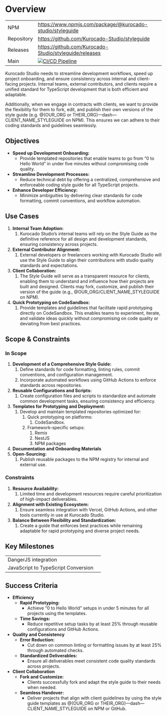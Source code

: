 # Overview

|            |                                                                                                                                                                                                                                                                                                                                                               |
| ---------- | ------------------------------------------------------------------------------------------------------------------------------------------------------------------------------------------------------------------------------------------------------------------------------------------------------------------------------------------------------------- |
| NPM        | <https://www.npmjs.com/package/@kurocado-studio/styleguide>                                                                                                                                                                                                                                                                                                   |
| Repository | <https://github.com/Kurocado-Studio/styleguide>                                                                                                                                                                                                                                                                                                               |
| Releases   | <https://github.com/Kurocado-Studio/styleguide/releases>                                                                                                                                                                                                                                                                                                      |
| Main       | <a href="https://github.com/Kurocado-Studio/styleguide/actions/workflows/ci.yml" data-test="external-link" target="_blank"  rel="noopener noreferrer nofollow"  class="link-nude" id="-koieto_147"><img src="https://github.com/Kurocado-Studio/styleguide/actions/workflows/ci.yml/badge.svg?branch=main" alt="CI/CD Pipeline" title="CI/CD Pipeline" /></a> |

Kurocado Studio needs to streamline development workflows, speed up project onboarding, and ensure
consistency across internal and client-facing projects. Internal teams, external contributors, and
clients require a unified standard for TypeScript development that is both efficient and adaptable.

Additionally, when we engage in contracts with clients, we want to provide the flexibility for them
to fork, edit, and publish their own versions of the style guide (e.g. @(OUR_ORG or
THEIR_ORG)—dash—CLIENT_NAME_STYLEGUIDE on NPM). This ensures we can adhere to their coding standards
and guidelines seamlessly.

## Objectives

- **Speed up Development Onboarding:**
  - Provide templated repositories that enable teams to go from “0 to Hello World” in under five
    minutes without compromising code quality.
- **Streamline Development Processes:**
  - Reduce technical debt by offering a centralized, comprehensive and enforceable coding style
    guide for all TypeScript projects.
- **Enhance Developer Efficiency:**
  - Minimize ambiguities by delivering clear standards for code formatting, commit conventions, and
    workflow automation.

## **Use Cases**

1. **Internal Team Adoption:**
   1. Kurocado Studio’s internal teams will rely on the Style Guide as the definitive reference for
      all design and development standards, ensuring consistency across projects.
2. **External Contributor Alignment:**
   1. External developers or freelancers working with Kurocado Studio will use the Style Guide to
      align their contributions with studio quality standards and expectations.
3. **Client Collaboration:**
   1. The Style Guide will serve as a transparent resource for clients, enabling them to understand
      and influence how their projects are built and designed. Clients may fork, customize, and
      publish their version of the guide (e.g., @OUR_ORG/CLIENT_NAME_STYLEGUIDE on NPM).
4. **Quick Prototyping on CodeSandbox:**
   1. Provide templates and guidelines that facilitate rapid prototyping directly on CodeSandbox.
      This enables teams to experiment, iterate, and validate ideas quickly without compromising on
      code quality or deviating from best practices.

## Scope & Constraints

### **In Scope**

1. **Development of a Comprehensive Style Guide:**
   1. Define standards for code formatting, linting rules, commit conventions, and configuration
      management.
   2. Incorporate automated workflows using GitHub Actions to enforce standards across repositories.
2. **Reusable Configurations and Scripts:**
   1. Create configuration files and scripts to standardize and automate common development tasks,
      ensuring consistency and efficiency.
3. **Templates for Prototyping and Deployment:**
   1. Develop and maintain templated repositories optimized for:
      1. Quick prototyping on platforms:
         1. CodeSandbox.
      2. Framework-specific setups:
         1. Remix
         2. NestJS
         3. NPM packages
4. **Documentation and Onboarding Materials**
5. **Open-Sourcing:**
   1. Publish reusable packages to the NPM registry for internal and external use.

### **Constraints**

1. **Resource Availability:**
   1. Limited time and development resources require careful prioritization of high-impact
      deliverables.
2. **Alignment with Existing Ecosystem:**
   1. Ensure seamless integration with Vercel, GitHub Actions, and other tools currently in use at
      Kurocado Studio.
3. **Balance Between Flexibility and Standardization:**
   1. Create a guide that enforces best practices while remaining adaptable for rapid prototyping
      and diverse project needs.

## **Key Milestones**

|                                     |     |
| ----------------------------------- | --- |
| DangerJS integration                |     |
| JavaScript to TypeScript Conversion |     |

## **Success Criteria**

- **Efficiency**
  - **Rapid Prototyping:**
    - Achieve “0 to Hello World” setups in under 5 minutes for all projects using the templates.
  - **Time Savings:**
    - Reduce repetitive setup tasks by at least 25% through reusable configurations and GitHub
      Actions.
- **Quality and Consistency**
  - **Error Reduction:**
    - Cut down on common linting or formatting issues by at least 25% through automated checks.
  - **Standardized Deliverables:**
    - Ensure all deliverables meet consistent code quality standards across projects.
- **Client Collaboration**
  - **Fork and Customize:**
    - Clients successfully fork and adapt the style guide to their needs when needed.
  - **Seamless Handover:**
    - Deliver projects that align with client guidelines by using the style guide templates as
      @(OUR_ORG or THEIR_ORG)—dash—CLIENT_NAME_STYLEGUIDE on NPM or GitHub.
